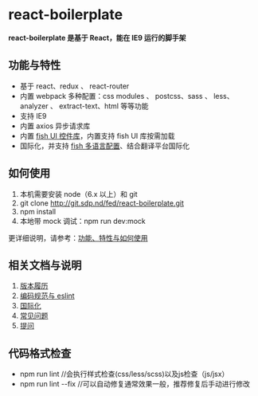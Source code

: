 # react-boilerplate

**react-boilerplate 是基于 React，能在 IE9 运行的脚手架**

## 功能与特性

* 基于 react、redux 、 react-router
* 内置 webpack 多种配置：css modules 、 postcss、sass 、 less、analyzer 、 extract-text、html 等等功能
* 支持 IE9
* 内置 axios 异步请求库
* 内置 [fish UI 控件库](http://fish-docs.sdp.101.com)，内置支持 fish UI 库按需加载
* 国际化，并支持 [fish 多语言配置](http://fish-docs.sdp.101.com/components/locale-provider-cn/)、结合翻译平台国际化

## 如何使用

1. 本机需要安装 node（6.x 以上）和 git
2. git clone http://git.sdp.nd/fed/react-boilerplate.git
3. npm install
4. 本地带 mock 调试：npm run dev:mock

更详细说明，请参考：[功能、特性与如何使用](http://reference.sdp.nd/fed/share/common/react-boilerplate/readme.html)

## 相关文档与说明

1. [版本履历](http://reference.sdp.nd/fed/share/common/react-boilerplate.html)
2. [编码规范与 eslint](http://reference.sdp.nd/fed/share/common/react-boilerplate/eslint.html)
3. [国际化](http://reference.sdp.nd/fed/share/common/react-boilerplate/i18n.html)
4. [常见问题](http://reference.sdp.nd/fed/share/common/react-boilerplate/questions.html)
5. [提问](http://git.sdp.nd/fed/react-boilerplate/issues)


## 代码格式检查
* npm run lint  //会执行样式检查(css/less/scss)以及js检查（js/jsx）
* npm run lint --fix    //可以自动修复通常效果一般，推荐修复后手动进行修改